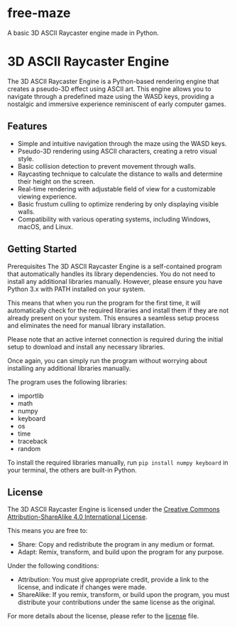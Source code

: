 # free-maze
A basic 3D ASCII Raycaster engine made in Python.

# 3D ASCII Raycaster Engine

The 3D ASCII Raycaster Engine is a Python-based rendering engine that creates a pseudo-3D effect using ASCII art. This engine allows you to navigate through a predefined maze using the WASD keys, providing a nostalgic and immersive experience reminiscent of early computer games.

## Features

- Simple and intuitive navigation through the maze using the WASD keys.
- Pseudo-3D rendering using ASCII characters, creating a retro visual style.
- Basic collision detection to prevent movement through walls.
- Raycasting technique to calculate the distance to walls and determine their height on the screen.
- Real-time rendering with adjustable field of view for a customizable viewing experience.
- Basic frustum culling to optimize rendering by only displaying visible walls.
- Compatibility with various operating systems, including Windows, macOS, and Linux.

## Getting Started

Prerequisites
The 3D ASCII Raycaster Engine is a self-contained program that automatically handles its library dependencies. You do not need to install any additional libraries manually. However, please ensure you have Python 3.x with PATH installed on your system.

This means that when you run the program for the first time, it will automatically check for the required libraries and install them if they are not already present on your system. This ensures a seamless setup process and eliminates the need for manual library installation.

Please note that an active internet connection is required during the initial setup to download and install any necessary libraries.

Once again, you can simply run the program without worrying about installing any additional libraries manually.

The program uses the following libraries:

- importlib
- math
- numpy
- keyboard
- os
- time
- traceback
- random

To install the required libraries manually, run `pip install numpy keyboard` in your terminal, the others are built-in Python.

## License

The 3D ASCII Raycaster Engine is licensed under the [Creative Commons Attribution-ShareAlike 4.0 International License](https://creativecommons.org/licenses/by-sa/4.0/).

This means you are free to:

- Share: Copy and redistribute the program in any medium or format.
- Adapt: Remix, transform, and build upon the program for any purpose.

Under the following conditions:

- Attribution: You must give appropriate credit, provide a link to the license, and indicate if changes were made.
- ShareAlike: If you remix, transform, or build upon the program, you must distribute your contributions under the same license as the original.

For more details about the license, please refer to the [license](LICENSE.md) file.

